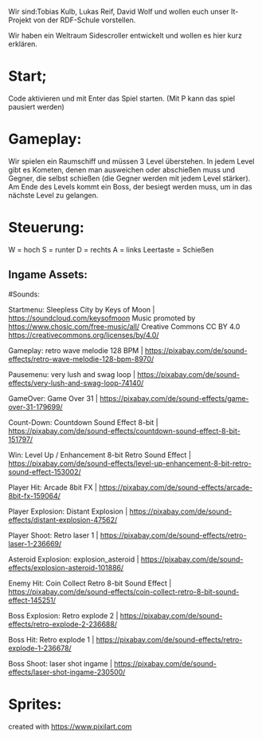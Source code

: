 Wir sind:Tobias Kulb, Lukas Reif, David Wolf und wollen euch unser It-Projekt von der RDF-Schule vorstellen.

Wir haben ein Weltraum Sidescroller entwickelt und wollen es hier kurz erklären.

# Start;
Code aktivieren und mit Enter das Spiel starten.
(Mit P kann das spiel pausiert werden)

# Gameplay:
Wir spielen ein Raumschiff und müssen 3 Level überstehen.
In jedem Level gibt es Kometen, denen man ausweichen oder abschießen muss und Gegner, die selbst schießen (die Gegner werden mit jedem Level stärker).
Am Ende des Levels kommt ein Boss, der besiegt werden muss, um in das nächste Level zu gelangen.

# Steuerung:
W = hoch
S = runter
D = rechts
A = links
Leertaste = Schießen


## Ingame Assets:

#Sounds:

Startmenu:
Sleepless City by Keys of Moon | https://soundcloud.com/keysofmoon
Music promoted by https://www.chosic.com/free-music/all/
Creative Commons CC BY 4.0
https://creativecommons.org/licenses/by/4.0/

Gameplay:
retro wave melodie 128 BPM | https://pixabay.com/de/sound-effects/retro-wave-melodie-128-bpm-8970/

Pausemenu:
very lush and swag loop | https://pixabay.com/de/sound-effects/very-lush-and-swag-loop-74140/

GameOver:
Game Over 31 | https://pixabay.com/de/sound-effects/game-over-31-179699/

Count-Down:
Countdown Sound Effect 8-bit | https://pixabay.com/de/sound-effects/countdown-sound-effect-8-bit-151797/

Win:
Level Up / Enhancement 8-bit Retro Sound Effect | https://pixabay.com/de/sound-effects/level-up-enhancement-8-bit-retro-sound-effect-153002/

Player Hit:
Arcade 8bit FX | https://pixabay.com/de/sound-effects/arcade-8bit-fx-159064/

Player Explosion:
Distant Explosion | https://pixabay.com/de/sound-effects/distant-explosion-47562/

Player Shoot:
Retro laser 1 | https://pixabay.com/de/sound-effects/retro-laser-1-236669/

Asteroid Explosion:
explosion_asteroid | https://pixabay.com/de/sound-effects/explosion-asteroid-101886/

Enemy Hit:
Coin Collect Retro 8-bit Sound Effect | https://pixabay.com/de/sound-effects/coin-collect-retro-8-bit-sound-effect-145251/

Boss Explosion:
Retro explode 2 | https://pixabay.com/de/sound-effects/retro-explode-2-236688/

Boss Hit:
Retro explode 1 | https://pixabay.com/de/sound-effects/retro-explode-1-236678/

Boss Shoot:
laser shot ingame | https://pixabay.com/de/sound-effects/laser-shot-ingame-230500/

# Sprites:

created with https://www.pixilart.com
